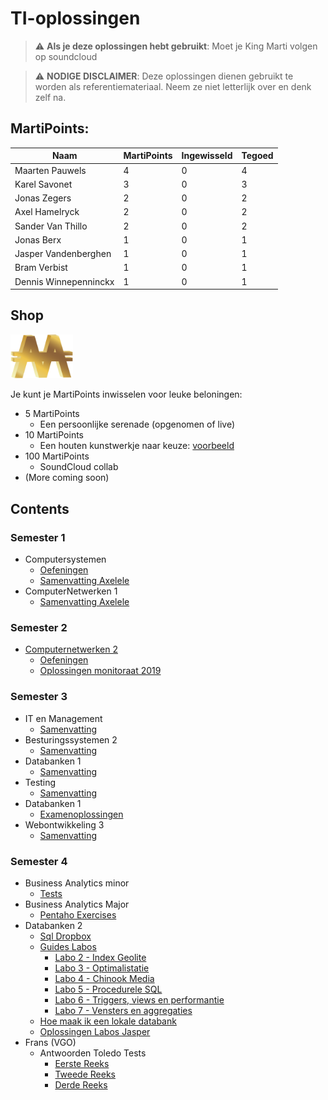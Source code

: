 # TI-oplossingen
> :warning: **Als je deze oplossingen hebt gebruikt**: Moet je King Marti volgen op soundcloud


> :warning: **NODIGE DISCLAIMER**: Deze oplossingen dienen gebruikt te worden als referentiemateriaal. Neem ze niet letterlijk over en denk zelf na. 

## MartiPoints:

| Naam                 | MartiPoints   | Ingewisseld | Tegoed
| -------------        | ------------- |-------------|-------------
| Maarten Pauwels      | 4             | 0           | 4          |
| Karel Savonet        | 3             | 0           | 3          |             
| Jonas Zegers         | 2             | 0           | 2          |    
| Axel Hamelryck       | 2             | 0           | 2          |    
| Sander Van Thillo    | 2             | 0           | 2          |      
| Jonas Berx           | 1             | 0           | 1          |      
| Jasper Vandenberghen | 1             | 0           | 1          |      
| Bram Verbist         | 1             | 0           | 1          |  
| Dennis Winnepenninckx| 1             | 0           | 1          |  



## Shop
<img src="img/martipoints.png" width="100" title="MartiPoints">


Je kunt je MartiPoints inwisselen voor leuke beloningen:

* 5 MartiPoints
  * Een persoonlijke serenade (opgenomen of live)
* 10 MartiPoints
  * Een houten kunstwerkje naar keuze: [voorbeeld](img/dolphin.jpg)
* 100 MartiPoints
  * SoundCloud collab
* (More coming soon)

## Contents

### Semester 1
* Computersystemen
  * [Oefeningen](https://github.com/martijnmeeldijk/TI-oplossingen/tree/master/Semester%201/computersystemen)
  * [Samenvatting Axelele](https://github.com/martijnmeeldijk/TI-oplossingen/blob/master/Semester%201/computersystemen/Computersystemen_axelele_2019.pdf)
* ComputerNetwerken 1
  * [Samenvatting Axelele](https://github.com/martijnmeeldijk/TI-oplossingen/blob/master/Semester%201/Computernetwerken%201/Computernetwerken_axelele_2019.pdf)


### Semester 2
* [Computernetwerken 2](https://github.com/martijnmeeldijk/TI-oplossingen/blob/master/Semester%202)
  * [Oefeningen](https://github.com/martijnmeeldijk/TI-oplossingen/blob/master/Semester%202/cnw2.pdf)
  * [Oplossingen monitoraat 2019](https://github.com/martijnmeeldijk/TI-oplossingen/blob/master/Semester%202/oplossingen%20monitoraat%20cnw2.txt)


### Semester 3
* IT en Management
  * [Samenvatting](https://github.com/martijnmeeldijk/TI-oplossingen/blob/master/Semester%203/SAMENVATTING%20IT%26M.docx)
* Besturingssystemen 2
  * [Samenvatting](https://github.com/martijnmeeldijk/TI-oplossingen/blob/master/Semester%203/Samenvatting%20Besturingssystemen%202.docx)
* Databanken 1 
  * [Samenvatting](https://github.com/martijnmeeldijk/TI-oplossingen/blob/master/Semester%203/Samenvatting%20databanken%201_v2.pdf)
* Testing
  * [Samenvatting](https://github.com/martijnmeeldijk/TI-oplossingen/blob/master/Semester%203/Samenvatting%20testing.docx)
* Databanken 1
  * [Examenoplossingen](https://github.com/martijnmeeldijk/TI-oplossingen/blob/master/Semester%203/databanken-examenopl-2.txt)
* Webontwikkeling 3
  * [Samenvatting](https://github.com/martijnmeeldijk/TI-oplossingen/blob/master/Semester%203/samenvatting%20Webontwikkeling%203.pdf)
  

### Semester 4
* Business Analytics minor
  * [Tests](https://github.com/martijnmeeldijk/TI-oplossingen/tree/master/Semester%204/BA%20minor%20tests)
* Business Analytics Major
  * [Pentaho Exercises](https://github.com/martijnmeeldijk/TI-oplossingen/tree/master/Semester%204/Ba_Major/Pentaho_Exercises)
* Databanken 2
  * [Sql Dropbox](https://github.com/martijnmeeldijk/TI-oplossingen/blob/master/Semester%204/DB2/DB2-sqldropbox.md)
  * [Guides Labos](https://github.com/martijnmeeldijk/TI-oplossingen/tree/master/Semester%204/DB2/DB2-Labos)
    * [Labo 2 - Index Geolite](https://github.com/martijnmeeldijk/TI-oplossingen/blob/master/Semester%204/DB2/DB2-Labos/02_3_index_geolite.md)
    * [Labo 3 - Optimalistatie](https://github.com/martijnmeeldijk/TI-oplossingen/blob/master/Semester%204/DB2/DB2-Labos/03_04_optimalisatie_oef.md)
    * [Labo 4 - Chinook Media](https://github.com/martijnmeeldijk/TI-oplossingen/blob/master/Semester%204/DB2/DB2-Labos/04_04_chinook_media.md)
    * [Labo 5 - Procedurele SQL](https://github.com/martijnmeeldijk/TI-oplossingen/blob/master/Semester%204/DB2/DB2-Labos/05_5_procedurele_SQL_trigger_oef.md)
    * [Labo 6 - Triggers, views en performantie](https://github.com/martijnmeeldijk/TI-oplossingen/blob/master/Semester%204/DB2/DB2-Labos/06_3_view_sp_triggers_performantie.md)
    * [Labo 7 - Vensters en aggregaties](https://github.com/martijnmeeldijk/TI-oplossingen/blob/master/Semester%204/DB2/DB2-Labos/07_vensters_en_aggregaties.md)
  * [Hoe maak ik een lokale databank](https://github.com/martijnmeeldijk/TI-oplossingen/blob/master/Semester%204/DB2/DB2-Labos/hoe_maak_ik_een_lokale_databank.md)
  * [Oplossingen Labos Jasper](https://github.com/martijnmeeldijk/TI-oplossingen/tree/master/Semester%204/DB2/DB2-Labos/jasper)
* Frans (VGO)
  * Antwoorden Toledo Tests
    * [Eerste Reeks](https://github.com/martijnmeeldijk/TI-oplossingen/blob/master/Semester%204/VGO%20-%20Frans/frans-antwoorden.md)
    * [Tweede Reeks](https://github.com/martijnmeeldijk/TI-oplossingen/blob/master/Semester%204/VGO%20-%20Frans/frans-antwoorden%20deel%202.md)
    * [Derde Reeks](https://github.com/martijnmeeldijk/TI-oplossingen/blob/master/Semester%204/VGO%20-%20Frans/frans-antwoorden%20deel%203.md)


